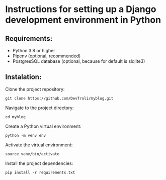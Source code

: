 # Instructions for setting up a Django development environment in Python 

## Requirements:
+ Python 3.8 or higher
+ Pipenv (optional, recommended)
+ PostgresSQL database (optional, because for default is slqlite3)

## Instalation: 

Clone the project repository:

    git clone https://github.com/DevTroli/myblog.git

Navigate to the project directory:

    cd myblog

Create a Python virtual environment:

    python -m venv env

Activate the virtual environment:

    source venv/bin/activate

Install the project dependencies:

    pip install -r requirements.txt

